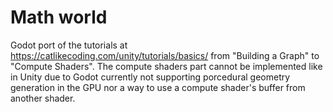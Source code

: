 # Math world

Godot port of the tutorials at https://catlikecoding.com/unity/tutorials/basics/ from "Building a Graph" to "Compute Shaders". The compute shaders part cannot be implemented like in Unity due to Godot currently not supporting porcedural geometry generation in the GPU nor a way to use a compute shader's buffer from another shader.

